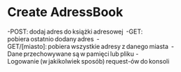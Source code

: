 # Create AdressBook
-POST: dodaj adres do książki adresowej 
-GET: pobiera ostatnio dodany adres 
-GET/[miasto]: pobiera wszystkie adresy z danego miasta 
-Dane przechowywane są w pamięci lub pliku
-Logowanie (w jakikolwiek sposób) request-ów do konsoli
